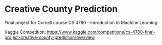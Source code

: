 # Creative County Prediction

Final project for Cornell course CS 4780 - Introduction to Machine Learning

Kaggle Competition: https://www.kaggle.com/competitions/cs-4780-final-project-creative-county-prediction/overview
